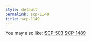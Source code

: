 ```yaml
---
style: default
permalink: scp-1149
title: scp-1149
---
```

You may also like:
[SCP-503](http://scp-wiki.net/scp-503)
[SCP-1489](http://scp-wiki.net/scp-1489)